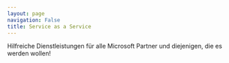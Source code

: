 ```yaml
---
layout: page
navigation: False
title: Service as a Service
---
```


Hilfreiche Dienstleistungen für alle Microsoft Partner und diejenigen, die es werden wollen!